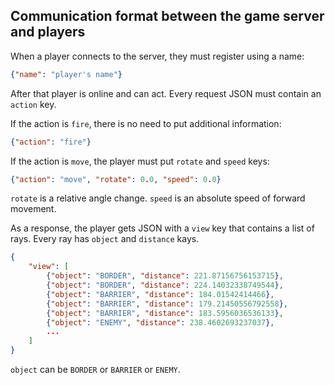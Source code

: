 ## Communication format between the game server and players

When a player connects to the server, they must register using a name:

```json
{"name": "player's name"}
```

After that player is online and can act. Every request JSON must contain an `action` key.

If the action is `fire`, there is no need to put additional information:

```json
{"action": "fire"}
```

If the action is `move`, the player must put `rotate` and `speed` keys:

```json
{"action": "move", "rotate": 0.0, "speed": 0.0}
```

`rotate` is a relative angle change. `speed` is an absolute speed of forward movement.

As a response, the player gets JSON with a `view` key that contains a list of rays. Every ray has `object` and `distance` kays.

```json
{
    "view": [
        {"object": "BORDER", "distance": 221.87156756153715},
        {"object": "BORDER", "distance": 224.14032338749544},
        {"object": "BARRIER", "distance": 184.01542414466},
        {"object": "BARRIER", "distance": 179.21450556792558},
        {"object": "BARRIER", "distance": 183.5956036536133},
        {"object": "ENEMY", "distance": 238.4602693237037},
        ...
    ]
}
```

`object` can be `BORDER` or `BARRIER` or `ENEMY`.
